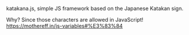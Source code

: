 katakana.js, simple JS framework based on the Japanese Katakan sign.

Why? Since those characters are allowed in JavaScript! https://mothereff.in/js-variables#%E3%83%84
